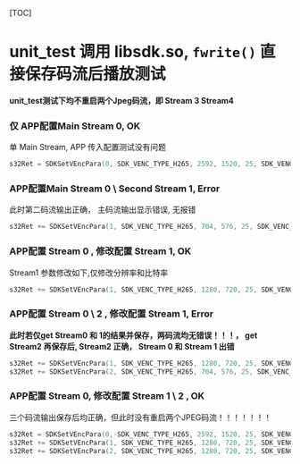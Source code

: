 [TOC]

# unit_test 调用 libsdk.so, `fwrite()` 直接保存码流后播放测试

__unit_test测试下均不重启两个Jpeg码流，即 Stream 3 Stream4__

### 仅 APP配置Main Stream 0, OK
单 Main Stream, APP 传入配置测试没有问题
```C
s32Ret = SDKSetVEncPara(0, SDK_VENC_TYPE_H265, 2592, 1520, 25, SDK_VENC_MODE_VBR, 3072, 50, SDK_VENC_PROFILE_HIGH);
```

### APP配置Main Stream 0 \ Second Stream 1,  Error
此时第二码流输出正确， 主码流输出显示错误, 无报错

```C
s32Ret += SDKSetVEncPara(1, SDK_VENC_TYPE_H265, 704, 576, 25, SDK_VENC_MODE_VBR, 512, 50, SDK_VENC_PROFILE_HIGH);
```

### APP配置 Stream 0 , 修改配置 Stream 1, OK

Stream1 参数修改如下,仅修改分辨率和比特率

```C 
s32Ret += SDKSetVEncPara(1, SDK_VENC_TYPE_H265, 1280, 720, 25, SDK_VENC_MODE_VBR, 2048, 50, SDK_VENC_PROFILE_HIGH);
```

### APP配置 Stream 0 \ 2 , 修改配置 Stream 1, Error

__此时若仅get Stream0 和 1的结果并保存，两码流均无错误！！！， get Stream2 再保存后, Stream2 正确， Stream 0 和 Stream 1 出错__

```C 
s32Ret += SDKSetVEncPara(1, SDK_VENC_TYPE_H265, 1280, 720, 25, SDK_VENC_MODE_VBR, 2048, 50, SDK_VENC_PROFILE_HIGH);
s32Ret += SDKSetVEncPara(2, SDK_VENC_TYPE_H265, 704, 576, 25, SDK_VENC_MODE_CBR, 512, 50, SDK_VENC_PROFILE_HIGH);
```

### APP配置 Stream 0, 修改配置 Stream 1 \ 2 , OK

三个码流输出保存后均正确，但此时没有重启两个JPEG码流！！！！！！！


```C
s32Ret = SDKSetVEncPara(0, SDK_VENC_TYPE_H265, 2592, 1520, 25, SDK_VENC_MODE_VBR, 3072, 50, SDK_VENC_PROFILE_HIGH);
s32Ret += SDKSetVEncPara(1, SDK_VENC_TYPE_H265, 1280, 720, 25, SDK_VENC_MODE_VBR, 2048, 50, SDK_VENC_PROFILE_HIGH);
s32Ret += SDKSetVEncPara(2, SDK_VENC_TYPE_H265, 1280, 720, 25, SDK_VENC_MODE_VBR, 2048, 50, SDK_VENC_PROFILE_HIGH);
```